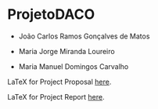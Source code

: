 # ProjetoDACO

* João Carlos Ramos Gonçalves de Matos

* Maria Jorge Miranda Loureiro

* Maria Manuel Domingos Carvalho

LaTeX for Project Proposal [here](https://www.overleaf.com/project/5fa09398dfb52f0001687b3c).

LaTeX for Project Report [here](https://www.overleaf.com/project/5fe8bdfcfac26012b7c454b9).

